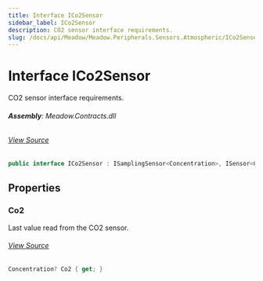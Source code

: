 ```yaml
---
title: Interface ICo2Sensor
sidebar_label: ICo2Sensor
description: CO2 sensor interface requirements.
slug: /docs/api/Meadow/Meadow.Peripherals.Sensors.Atmospheric/ICo2Sensor
---
```

# Interface ICo2Sensor
CO2 sensor interface requirements.

###### **Assembly**: Meadow.Contracts.dll
###### [View Source](https://github.com/WildernessLabs/Meadow.Contracts.git/blob/develop/Source/Meadow.Contracts/Peripherals/Sensors/Atmospheric/ICo2Sensor.cs#L8)
```csharp title="Declaration"
public interface ICo2Sensor : ISamplingSensor<Concentration>, ISensor<Concentration>, ISensor, ISamplingSensor
```
## Properties
### Co2
Last value read from the CO2 sensor.
###### [View Source](https://github.com/WildernessLabs/Meadow.Contracts.git/blob/develop/Source/Meadow.Contracts/Peripherals/Sensors/Atmospheric/ICo2Sensor.cs#L13)
```csharp title="Declaration"
Concentration? Co2 { get; }
```
